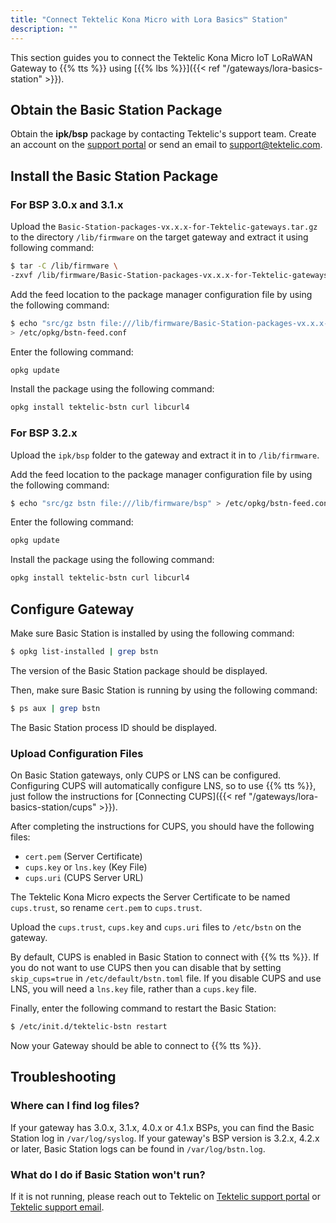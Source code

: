 ```yaml
---
title: "Connect Tektelic Kona Micro with Lora Basics™ Station"
description: ""
---
```


This section guides you to connect the Tektelic Kona Micro IoT LoRaWAN Gateway to {{% tts %}} using [{{% lbs %}}]({{< ref "/gateways/lora-basics-station" >}}).

<!--more-->

## Obtain the Basic Station Package

Obtain the **ipk/bsp** package by contacting Tektelic's support team. Create an account on the [support portal](https://support.tektelic.com/portal/en/signin) or send an email to support@tektelic.com.

## Install the Basic Station Package

### For BSP 3.0.x and 3.1.x

Upload the `Basic-Station-packages-vx.x.x-for-Tektelic-gateways.tar.gz` to the directory `/lib/firmware` on the target gateway and extract it using following command:

```bash 
$ tar -C /lib/firmware \
-zxvf /lib/firmware/Basic-Station-packages-vx.x.x-for-Tektelic-gateways.tar.gz
```

Add the feed location to the package manager configuration file by using the following command:

```bash
$ echo "src/gz bstn file:///lib/firmware/Basic-Station-packages-vx.x.x-for-Tektelic-gateways" \
> /etc/opkg/bstn-feed.conf
```

Enter the following command:

```bash
opkg update
```

Install the package using the following command:

```bash
opkg install tektelic-bstn curl libcurl4
```

### For BSP 3.2.x

Upload the `ipk/bsp` folder to the gateway and extract it in to `/lib/firmware`.

Add the feed location to the package manager configuration file by using the following command:

```bash
$ echo "src/gz bstn file:///lib/firmware/bsp" > /etc/opkg/bstn-feed.conf
```

Enter the following command:

```bash
opkg update
```

Install the package using the following command:

```bash
opkg install tektelic-bstn curl libcurl4
```

## Configure Gateway

Make sure Basic Station is installed by using the following command:

```bash
$ opkg list-installed | grep bstn
```

The version of the Basic Station package should be displayed.

Then, make sure Basic Station is running by using the following command:

```bash
$ ps aux | grep bstn
```

The Basic Station process ID should be displayed.

### Upload Configuration Files

On Basic Station gateways, only CUPS or LNS can be configured. Configuring CUPS will automatically configure LNS, so to use {{% tts %}}, just follow the instructions for [Connecting CUPS]({{< ref "/gateways/lora-basics-station/cups" >}}).

After completing the instructions for CUPS, you should have the following files:

- `cert.pem` (Server Certificate)
- `cups.key` or `lns.key` (Key File)
- `cups.uri` (CUPS Server URL)

The Tektelic Kona Micro expects the Server Certificate to be named `cups.trust`, so rename `cert.pem` to `cups.trust`.

Upload the `cups.trust`, `cups.key` and `cups.uri` files to `/etc/bstn` on the gateway.

By default, CUPS is enabled in Basic Station to connect with {{% tts %}}. If you do not want to use CUPS then you can disable that by setting `skip_cups=true` in `/etc/default/bstn.toml` file. If you disable CUPS and use LNS, you will need a `lns.key` file, rather than a `cups.key` file.

Finally, enter the following command to restart the Basic Station:

```bash
$ /etc/init.d/tektelic-bstn restart
```

Now your Gateway should be able to connect to {{% tts %}}.

## Troubleshooting

### Where can I find log files?

If your gateway has 3.0.x, 3.1.x, 4.0.x or 4.1.x BSPs, you can find the Basic Station log in `/var/log/syslog`. If your gateway's BSP version is 3.2.x, 4.2.x or later, Basic Station logs can be found in `/var/log/bstn.log`.

### What do I do if Basic Station won't run?

If it is not running, please reach out to Tektelic on [Tektelic support portal](https://support.tektelic.com/portal/en/signin) or [Tektelic support email](mailto:support@tektelic.com).
